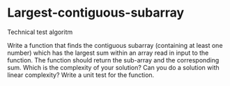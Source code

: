 # Largest-contiguous-subarray
Technical test algoritm

  Write a function that finds the contiguous subarray (containing at least one number) which has the largest sum within an array read in input to the function. The   function should return the sub-array and the corresponding sum. Which is the complexity of your solution? Can you do a solution with linear complexity? Write a     unit test for the function.
